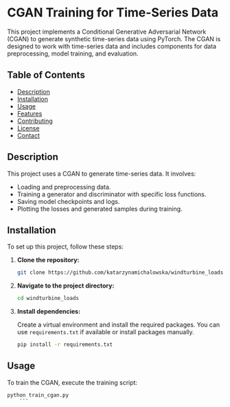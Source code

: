 # CGAN Training for Time-Series Data

This project implements a Conditional Generative Adversarial Network (CGAN) to generate synthetic time-series data using PyTorch. The CGAN is designed to work with time-series data and includes components for data preprocessing, model training, and evaluation.

## Table of Contents

- [Description](#description)
- [Installation](#installation)
- [Usage](#usage)
- [Features](#features)
- [Contributing](#contributing)
- [License](#license)
- [Contact](#contact)

## Description

This project uses a CGAN to generate time-series data. It involves:
- Loading and preprocessing data.
- Training a generator and discriminator with specific loss functions.
- Saving model checkpoints and logs.
- Plotting the losses and generated samples during training.

## Installation

To set up this project, follow these steps:

1. **Clone the repository:**

    ```bash
    git clone https://github.com/katarzynamichalowska/windturbine_loads.git
    ```

2. **Navigate to the project directory:**

    ```bash
    cd windturbine_loads
    ```

3. **Install dependencies:**

    Create a virtual environment and install the required packages. You can use `requirements.txt` if available or install packages manually.

    ```bash
    pip install -r requirements.txt
    ```

## Usage

To train the CGAN, execute the training script:

```bash
python train_cgan.py
    ```